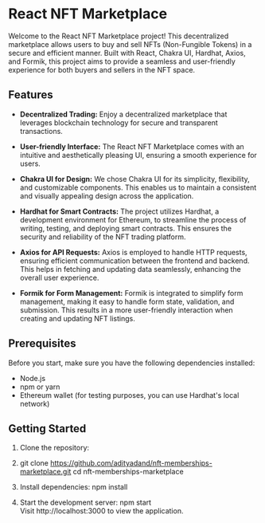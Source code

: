 # React NFT Marketplace

Welcome to the React NFT Marketplace project! This decentralized marketplace allows users to buy and sell NFTs (Non-Fungible Tokens) in a secure and efficient manner. Built with React, Chakra UI, Hardhat, Axios, and Formik, this project aims to provide a seamless and user-friendly experience for both buyers and sellers in the NFT space.

## Features

- **Decentralized Trading:** Enjoy a decentralized marketplace that leverages blockchain technology for secure and transparent transactions.

- **User-friendly Interface:** The React NFT Marketplace comes with an intuitive and aesthetically pleasing UI, ensuring a smooth experience for users.

- **Chakra UI for Design:** We chose Chakra UI for its simplicity, flexibility, and customizable components. This enables us to maintain a consistent and visually appealing design across the application.

- **Hardhat for Smart Contracts:** The project utilizes Hardhat, a development environment for Ethereum, to streamline the process of writing, testing, and deploying smart contracts. This ensures the security and reliability of the NFT trading platform.

- **Axios for API Requests:** Axios is employed to handle HTTP requests, ensuring efficient communication between the frontend and backend. This helps in fetching and updating data seamlessly, enhancing the overall user experience.

- **Formik for Form Management:** Formik is integrated to simplify form management, making it easy to handle form state, validation, and submission. This results in a more user-friendly interaction when creating and updating NFT listings.

## Prerequisites

Before you start, make sure you have the following dependencies installed:

- Node.js
- npm or yarn
- Ethereum wallet (for testing purposes, you can use Hardhat's local network)

## Getting Started

1. Clone the repository:

2. git clone https://github.com/adityadand/nft-memberships-marketplace.git
cd nft-memberships-marketplace

3. Install dependencies:
npm install   

4. Start the development server:
npm start   
Visit http://localhost:3000 to view the application.
